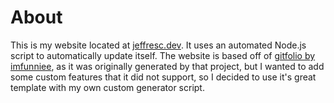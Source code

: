 # About
This is my website located at [jeffresc.dev](https://jeffresc.dev). It uses an automated Node.js script to automatically update itself. The website is based off of [gitfolio by imfunniee](https://github.com/imfunniee/gitfolio), as it was originally generated by that project, but I wanted to add some custom features that it did not support, so I decided to use it's great template with my own custom generator script.